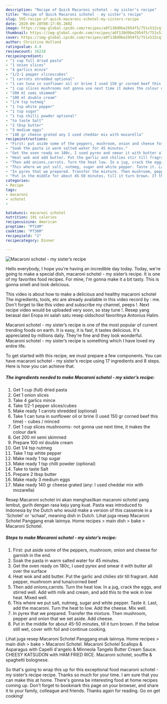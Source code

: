 ```yaml
---
description: "Recipe of Quick Macaroni schotel - my sister’s recipe"
title: "Recipe of Quick Macaroni schotel - my sister’s recipe"
slug: 595-recipe-of-quick-macaroni-schotel-my-sisters-recipe
date: 2020-09-28T08:17:05.260Z
image: https://img-global.cpcdn.com/recipes/a0f138d9be2954f5/751x532cq70/macaroni-schotel-my-sisters-recipe-recipe-main-photo.jpg
thumbnail: https://img-global.cpcdn.com/recipes/a0f138d9be2954f5/751x532cq70/macaroni-schotel-my-sisters-recipe-recipe-main-photo.jpg
cover: https://img-global.cpcdn.com/recipes/a0f138d9be2954f5/751x532cq70/macaroni-schotel-my-sisters-recipe-recipe-main-photo.jpg
author: Christina Holland
ratingvalue: 4.4
reviewcount: 16218
recipeingredient:
- "1 cup full dried pasta"
- "1 onion slices"
- "4 garlics mince"
- "1/2-1 pepper slicescubes"
- "1 carrots shredded optional"
- "1 can tuna in sunflower oil or brine I used 150 gr corned beef this time  cubes  minced"
- "1 cup slices mushrooms not gonna use next time it makes the colour dark"
- "200 ml semi skimmed"
- "100 ml double cream"
- "1/4 tsp nutmeg"
- "1 tsp white pepper"
- "1 tsp sugar"
- "1 tsp chilli powder optional"
- "to taste Salt"
- "2 tbsp butter"
- "3 medium eggs"
- "140 gr cheese grated any I used cheddar mix with mozarella"
recipeinstructions:
- "First: put aside some of the peppers, mushroom, onion and cheese for garnish in the end."
- "Soak the pasta in warm salted water for 45 minutes."
- "Get the oven ready on 180c, I used pyrex and smear it with butter all over the surface"
- "Heat wok and add butter. Put the garlic and chilies stir till fragrant. Add pepper, mushroom and tuna/corned beef"
- "Then add onions,carrots. Turn the heat low. In a jug, crack the eggs, and stirred well. Add with milk and cream, and add this to the wok in low heat. Mixed well."
- "This where we put salt, nutmeg, sugar and white pepper. Taste it. Last, add the macaroni. Turn the heat to low. Add the cheese. Mix well."
- "In pyrex that we prepared. Transfer the mixture. Then mushroom, pepper and onion that we set aside. Add cheese."
- "Put in the middle for about 45-50 minutes, till it turn brown. If the below still wet, cover with foil and continue cooking."
categories:
- Recipe
tags:
- macaroni
- schotel
- 

katakunci: macaroni schotel  
nutrition: 191 calories
recipecuisine: American
preptime: "PT24M"
cooktime: "PT36M"
recipeyield: "2"
recipecategory: Dinner

---
```



![Macaroni schotel - my sister’s recipe](https://img-global.cpcdn.com/recipes/a0f138d9be2954f5/751x532cq70/macaroni-schotel-my-sisters-recipe-recipe-main-photo.jpg)

Hello everybody, I hope you're having an incredible day today. Today, we're going to make a special dish, macaroni schotel - my sister’s recipe. It is one of my favorites food recipes. For mine, I'm gonna make it a bit tasty. This is gonna smell and look delicious.

This video is about how to make a delicious and healthy macaroni schotel The ingredients, tools, etc are already available in this video record by : me. Don&#39;t forget to like this video and subscribe my channel, peeps !. Next recipe video would be uploaded very soon, so stay tune !. Resep yang berasal dari Eropa ini salah satu resep oldschool favoritnya Antonius Halim.

Macaroni schotel - my sister’s recipe is one of the most popular of current trending foods on earth. It is easy, it is fast, it tastes delicious. It's appreciated by millions daily. They're fine and they look wonderful. Macaroni schotel - my sister’s recipe is something which I have loved my entire life.


To get started with this recipe, we must prepare a few components. You can have macaroni schotel - my sister’s recipe using 17 ingredients and 8 steps. Here is how you can achieve that.

<!--inarticleads1-->

##### The ingredients needed to make Macaroni schotel - my sister’s recipe:

1. Get 1 cup (full) dried pasta
1. Get 1 onion slices
1. Take 4 garlics mince
1. Take 1/2-1 pepper slices/cubes
1. Make ready 1 carrots shredded (optional)
1. Take 1 can tuna in sunflower oil or brine (I used 150 gr corned beef this time) - cubes / minced
1. Get 1 cup slices mushrooms- not gonna use next time, it makes the colour dark
1. Get 200 ml semi skimmed
1. Prepare 100 ml double cream
1. Get 1/4 tsp nutmeg
1. Take 1 tsp white pepper
1. Make ready 1 tsp sugar
1. Make ready 1 tsp chilli powder (optional)
1. Take to taste Salt
1. Prepare 2 tbsp butter
1. Make ready 3 medium eggs
1. Make ready 140 gr cheese grated (any: I used cheddar mix with mozarella)


Resep Macaroni schotel ini akan menghasilkan macaroni schotel yang lembut, gurih dengan rasa keju yang kuat. Pasta was introduced to Indonesia by the Dutch who would make a version of this casserole in a &#39;Schotel&#39; or &#39;schaal&#39;, meaning dish in Dutch. Lihat juga resep Macaroni Schotel Panggang enak lainnya. Home recipes &gt; main dish &gt; bake &gt; Macaroni Schotel. 

<!--inarticleads2-->

##### Steps to make Macaroni schotel - my sister’s recipe:

1. First: put aside some of the peppers, mushroom, onion and cheese for garnish in the end.
1. Soak the pasta in warm salted water for 45 minutes.
1. Get the oven ready on 180c, I used pyrex and smear it with butter all over the surface
1. Heat wok and add butter. Put the garlic and chilies stir till fragrant. Add pepper, mushroom and tuna/corned beef
1. Then add onions,carrots. Turn the heat low. In a jug, crack the eggs, and stirred well. Add with milk and cream, and add this to the wok in low heat. Mixed well.
1. This where we put salt, nutmeg, sugar and white pepper. Taste it. Last, add the macaroni. Turn the heat to low. Add the cheese. Mix well.
1. In pyrex that we prepared. Transfer the mixture. Then mushroom, pepper and onion that we set aside. Add cheese.
1. Put in the middle for about 45-50 minutes, till it turn brown. If the below still wet, cover with foil and continue cooking.


Lihat juga resep Macaroni Schotel Panggang enak lainnya. Home recipes &gt; main dish &gt; bake &gt; Macaroni Schotel. Macaroni Schotel Scallops &amp; Asparagus with Capelli d&#39;angelo &amp; Minneola Tangelo Butter Cream Sauce. CHEESY KATSUDON with HAM FRIED RICE. Macaroni schotel, souffle &amp; spaghetti bolognese. 

So that's going to wrap this up for this exceptional food macaroni schotel - my sister’s recipe recipe. Thanks so much for your time. I am sure that you can make this at home. There's gonna be interesting food at home recipes coming up. Don't forget to bookmark this page on your browser, and share it to your family, colleague and friends. Thanks again for reading. Go on get cooking!
